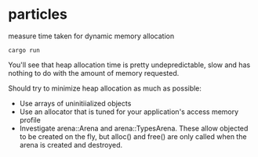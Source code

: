 # particles
measure time taken for dynamic memory allocation

`cargo run`


You'll see that heap allocation time is pretty undepredictable, slow and has nothing to do with the amount of memory requested.

Should try to minimize heap allocation as much as possible:
- Use arrays of uninitiialized objects
- Use an allocator that is tuned for your application's access memory profile
- Investigate arena::Arena and arena::TypesArena. These allow objected to be created on the fly,
  but alloc() and free() are only called when the arena is created and destroyed.
